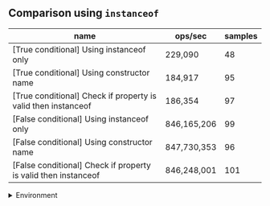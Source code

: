 ## Comparison using `instanceof`

|name|ops/sec|samples|
|-|-|-|
|[True conditional] Using instanceof only|229,090|48|
|[True conditional] Using constructor name|184,917|95|
|[True conditional] Check if property is valid then instanceof |186,354|97|
|[False conditional] Using instanceof only|846,165,206|99|
|[False conditional] Using constructor name|847,730,353|96|
|[False conditional] Check if property is valid then instanceof |846,248,001|101|


<details>
<summary>Environment</summary>

* __Machine:__ linux x64 | 4 vCPUs | 7.6GB Mem
* __Run:__ Mon Nov 06 2023 15:43:28 GMT+0000 (Coordinated Universal Time)
</details>

<!--
{"environment":{"platform":"linux","arch":"x64","cpus":4,"totalMemory":7.6085662841796875},"benchmarks":[{"name":"[True conditional] Using instanceof only","opsSec":229089.6200611203,"samples":3},{"name":"[True conditional] Using constructor name","opsSec":184916.86946981438,"samples":3},{"name":"[True conditional] Check if property is valid then instanceof ","opsSec":186354.02139866166,"samples":3},{"name":"[False conditional] Using instanceof only","opsSec":846165206.1373404,"samples":8},{"name":"[False conditional] Using constructor name","opsSec":847730353.0335109,"samples":6},{"name":"[False conditional] Check if property is valid then instanceof ","opsSec":846248001.3815929,"samples":8}]}-->
